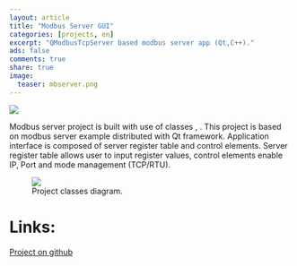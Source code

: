 ```yaml
---
layout: article
title: "Modbus Server GUI"
categories: [projects, en]
excerpt: "QModbusTcpServer based modbus server app (Qt,C++)."
ads: false
comments: true
share: true
image:
  teaser: mbserver.png
---
```

<img src="{{ site.url }}/images/mbserver.png">

Modbus server project is built with use of classes <QModbusTcpServer>, <QModbusRtuSerialSlave>. 
This project is based on modbus server example distributed with Qt framework. 
Application interface is composed of server register table and control elements.
Server register table allows user to input register values, control elements enable IP, Port and mode management (TCP/RTU).

<figure>
	<a href="{{ site.url }}/images/modbus_server_diagram.png"><img src="{{ site.url }}/images/modbus_server_diagram.png"></a>
	<figcaption>Project classes diagram.</figcaption>
</figure>

# Links:
[Project on github](https://github.com/AlexPutz/Modbus_server)
